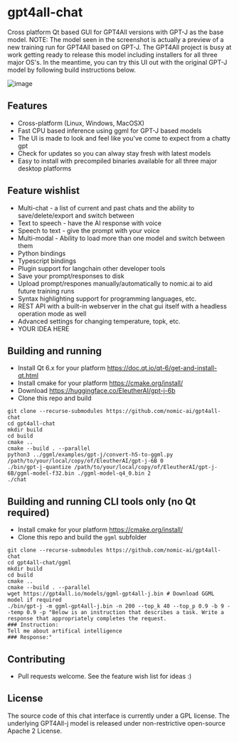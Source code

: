 # gpt4all-chat

Cross platform Qt based GUI for GPT4All versions with GPT-J as the base
model. NOTE: The model seen in the screenshot is actually a preview of a
new training run for GPT4All based on GPT-J. The GPT4All project is busy
at work getting ready to release this model including installers for all
three major OS's. In the meantime, you can try this UI out with the original
GPT-J model by following build instructions below.

![image](https://user-images.githubusercontent.com/50458173/231464085-da9edff6-a593-410e-8f38-7513f75c8aab.png)

## Features

* Cross-platform (Linux, Windows, MacOSX)
* Fast CPU based inference using ggml for GPT-J based models
* The UI is made to look and feel like you've come to expect from a chatty gpt
* Check for updates so you can alway stay fresh with latest models
* Easy to install with precompiled binaries available for all three major desktop platforms

## Feature wishlist

* Multi-chat - a list of current and past chats and the ability to save/delete/export and switch between
* Text to speech - have the AI response with voice
* Speech to text - give the prompt with your voice
* Multi-modal - Ability to load more than one model and switch between them
* Python bindings
* Typescript bindings
* Plugin support for langchain other developer tools
* Save your prompt/responses to disk
* Upload prompt/respones manually/automatically to nomic.ai to aid future training runs
* Syntax highlighting support for programming languages, etc.
* REST API with a built-in webserver in the chat gui itself with a headless operation mode as well
* Advanced settings for changing temperature, topk, etc.
* YOUR IDEA HERE

## Building and running

* Install Qt 6.x for your platform https://doc.qt.io/qt-6/get-and-install-qt.html
* Install cmake for your platform https://cmake.org/install/
* Download https://huggingface.co/EleutherAI/gpt-j-6b
* Clone this repo and build
```
git clone --recurse-submodules https://github.com/nomic-ai/gpt4all-chat
cd gpt4all-chat
mkdir build
cd build
cmake ..
cmake --build . --parallel
python3 ../ggml/examples/gpt-j/convert-h5-to-ggml.py /path/to/your/local/copy/of/EleutherAI/gpt-j-6B 0
./bin/gpt-j-quantize /path/to/your/local/copy/of/EleutherAI/gpt-j-6B/ggml-model-f32.bin ./ggml-model-q4_0.bin 2
./chat
```

## Building and running CLI tools only (no Qt required)

* Install cmake for your platform https://cmake.org/install/
* Clone this repo and build the `ggml` subfolder
```
git clone --recurse-submodules https://github.com/nomic-ai/gpt4all-chat
cd gpt4all-chat/ggml
mkdir build
cd build
cmake ..
cmake --build . --parallel
wget https://gpt4all.io/models/ggml-gpt4all-j.bin # Download GGML model if required
./bin/gpt-j -m ggml-gpt4all-j.bin -n 200 --top_k 40 --top_p 0.9 -b 9 --temp 0.9 -p "Below is an instruction that describes a task. Write a response that appropriately completes the request.
### Instruction:
Tell me about artifical intelligence
### Response:"
```

## Contributing

* Pull requests welcome. See the feature wish list for ideas :)


## License
The source code of this chat interface is currently under a GPL license. The underlying GPT4All-j model is released under non-restrictive open-source Apache 2 License.
